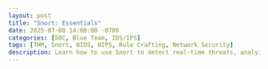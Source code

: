 ```yaml
---
layout: post
title: "Snort: Essentials"
date: 2025-07-08 14:00:00 -0700
categories: [SOC, Blue Team, IDS/IPS]
tags: [THM, Snort, NIDS, NIPS, Rule Crafting, Network Security]
description: Learn how to use Snort to detect real-time threats, analyze pcap files, and craft IDS/IPS rules in this TryHackMe room.
---
```


